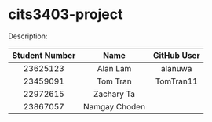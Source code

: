 # cits3403-project

Description:



| Student Number | Name | GitHub User|
|:---:| :---: | :---: |
| 23625123 | Alan Lam | alanuwa | 
| 23459091 | Tom Tran | TomTran11|
| 22972615 | Zachary Ta |       |
| 23867057 | Namgay Choden |    |
